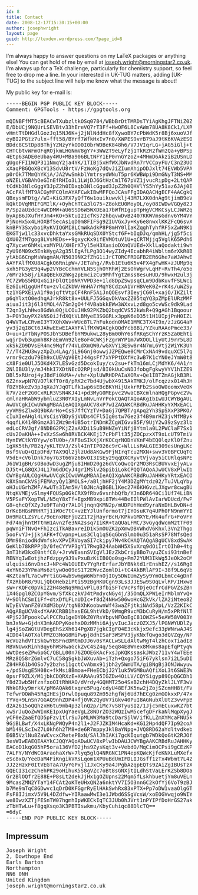 ```yaml
---
id: 8
title: Contact
date: 2008-12-17T15:30:15+00:00
author: josephwright
layout: page
guid: http://texdev.wordpress.com/?page_id=8
---
```

I'm always happy to answer questions on my LaTeX packages or anything else! You can get hold of me by email at <a href="mailto:joseph.wright@morningstar2.co.uk">joseph.wright@morningstar2.co.uk</a>. I'm always up for a TeX challenge, particularly for chemistry support, so feel free to drop me a line. In your interested in UK-TUG matters, adding [UK-TUG] to the subject line will help me know what the message is about!

My public key for e-mail is:
<pre>
-----BEGIN PGP PUBLIC KEY BLOCK-----
Comment: GPGTools - https://gpgtools.org

mQINBFfMT5cBEACwTXubzltkOSq0784/WBbBrDtTMRDsTYiAgKhgJFTNiZ0ZLfXk
E/DbUCj9NQUrLSEVBtv33hEreVQ7rT3Ff+HwOF6L8CvAWm78UA8K8Ck1/LXRrMus
vHmtTtDHGdlGozJq15NJ6K+j2jNlNddHc8fXywoBY7cPbWdK5r8Bj6xuoVJf00XD
eyBI2PGtz7ulx+fft58/BYrf7WfkHxIv7n0/XWPES9vrB79aJ9tK6KVAzES0v5j3
BDdc8CStDp8BThjYZNzyYkOD0I0brWDBeK848h6/V7JVIqrLG+jAG5iGlj+tGfV9
CHTCbtvWFmOFqROjkmLHGNmV8gY7+3WWZT9eLyfzj1TkRZR2fWm2Qa+yBPSpN93+
4Etp63ADE0eUbay4WU+MBa906BLtNFY1EP0rnGYzoZ+4MHmD6AkziB2USnLDJx1x
gUgoFFI1WQP311NmqY2ja4YK/1TIBj5xHfWXJbNvdRn7rVCCpyFU/C3n23UODQ4p
xXaqPBGQoXBcV13SdvU8rtV/FzWoKg7dQvJiZIumXhipODJxlt74EVWb5VPA/ZXu
p0rOk7TMmQhYKjA/JA2VwSmkblYmtrsydWNuT5pr6KWBWpi9DmGNyT3NS+MMUrKF
oNZELVGBAhOeGInEfRHIo3L1LWjDJ6GtHzCm1T67pVZ1jvucRipDg+2LtQARAQAB
tCdKb3NlcGggV3JpZ2h0IDxqb3NlcGgud3JpZ2h0QHVlYS5hYy51az6JAj0EEwEK
ACcFAlfMT9ACGyMFCQlmAYAFCwkIBwMFFQoJCAsFFgIDAQACHgECF4AACgkQXUbi
QBxysmFDtg//WI+KiGJFX7yQfT6w1ouikuwvklj43M7LXK0dnAg9tjimB9eVab4G
kQktDVqMRIFGMIlK/+OyhChTCa3lG75+Z8okEU0MoyOL/oy08IWDwVGQy82J9tsK
P/Sp2aUzdcE4WCDMW+aU6SSD6W5WXDEa17bWfRIgupTpHgVCMKCsyLCJWR2qldvp
byApB6JXufHYJm4+KO+5ktuI2IcfKS7zhbqvwDvB2407KKWVmsGdnv6YM4VYJ4bh
PjNoHx5x4LHOXBfSecAsiqD0m8FIFSg9ZIUVGxJy+Ky6e8nwxlKKZFcQ6svXOohV
knBPY3SxyboiRyKVIQGMI8LCmWkAdkP8P8mHY0lIaKZqghTyhfRF5xZwN9K1y1Fd
EKGTjw1lc33xvcDhktaYxsGMkRUqSDX0YStcf6F+bIqDJq/qmhHL/jg5f5cinli2
QXU0ZfM7gog8LVsMEDs++9gxycKx9ifEVMOtuV1U+qCRTMjjq5VglK65Pdh6Z1Z8
q7Xycwr6hMxLvxMYPU/XHErX7yl5eH3XasioDXnQVUEd+XklLaQodakti9wh8lqe
ZyU96M09x5EnkHygA2g35lEgAfLPg3O14wyZIdy4EcabhR4iWbltm6rXkR8BdWi4
ytAbG6CnpMsWagmAN/N5039NX2fZhG1iJrCTORCFRDGFB2ER6Ghe7aWJAhwEEwEI
AAYFAlfMXU8ACgkQ6RnipW+/JETahg//Rvb1Etu6K5v4FX4gFwHK+zJUMp9qd4/8
sxh5PG3yE9q4wp2VYBcCchmYVLN5SjhOYRhWj2EsOhWgrvLqHF+RvTh4/o5oz3UH
/6Mrzk58j/iXaQBEk02hKg2pEmcizCu9MhfYgt2mss8esuHUD/9hwxH2ul3jPVbT
YC7ZWbS5RDQxGi1FDlQt10NRYVPD3e+1ld8DpZSwpsqCLm9DdbKuvfFSLWciId4a
Ez6IuH1ggUHftu+zvlcZkbW/HnHA7rMqY8CdzxA1VrH8VeK0Z+rK4s/uWZSyji9E
tz1YGPXEiyA1f9ajqftVtpCF4RnF5AiJnQOEsvf3IeyjCG0l+xajO/IKZilt68gj
p6qYlxtO0edhqAJrkR8kt8x+UULFJ5GGqvDkVaxZZ05tqYQ3pZMpElURzMMF6wqu
aiuaJit3j6l3tMOL4A7Sm2gO4f4VBabkkEWw3WXxvLzd8go5cvWSc9dk9LadW9gF
T2qn3yLhHwo8GdWu0QjLCOuJHk92PKZbQ2bqdCVS52kWsR+Q9gAGh1BqoourpMNQ
3+P0Y3uyPX2kNS0iJfdXQtVLBMyeE3SGGRLx3ppK6eD35t1H1UIpjPnH0IZLylP6
Q4WVTwLCRvmI3YTXQhXWv+WUc8TL7hFukodn0MAE1MMC3TX4I9x/zJzGG4aRZf+n
yv3j2qI8Ct6JAhwEEwEIAAYFAlfMXWQACgkQQdYcbBBi/YZkuRAAoPmce33/KUkQ
O+uu+1rTbNyPOSJbYSDBefbYM9ukwL28yBm00hY6sfRKqSChYrzK5Za0Ehtin0/I
wqjrDvb3upmh8KFaEmVn92le8oF4CWKjFZgrWYP1m7WXOOLliyUtJ9rr5L8D64Ss
xkSkZO9DVsER4mc9Mqfr74VLdXmQW0/wGXVY13ESw8r4N7mL6Vtj2WiYK3Uhk/hE
7//T4ZHU3wyzXpZu4LAg/jL96Gnj0owwjJZPEQwe0CMrCxNA49vdquXC5l7q6Jv7
vrnr9czdu79Eh9xCUEVgV0EtJ44gsFf7xYPPtDXfHc3wB7K1cYN0eJYmW0t8uFCO
cX8Fie0UlJ5OKd4X7LESvGzd5DcokIuy/cv2su+fkTm16mLCjMdYK6/4A1/nKqyf
2NlIBU3ly/mJ4hkI7XDtNEcO2RPjsd/8I0kUuCsNDJfobgFgkwyVYV1hIZE9PsTe
DBl5xRUroj4yJBdFi0kMA+/vhr+XplUWRHDPAIaXORv+Qe1IBTZmAGjkB3RLC4Da
6Z2nxwpN7QVO7lKfT0r8/pRK2c7bd4UjwbX4915AkTMKJ/olFcqzzx014hJHc7mO
fDZYBkeZv3pJqXaJYJqOTLfk1wp6sEBcBKYHijUxkrRFb2SsoOW0oomxVeOKNku7
k7V/zeF2G0CxRLR3VSN4KJ41+pd3MyG0MEpvc2VwaCBXcmlnaHQgPGpvc2VwaC53
cmlnaHRAbW9ybmluZ3N0YXIyLmNvLnVrPokCQAQTAQoAKgIbIwUJCWYBgAULCQgH
AwUVCgkICwUWAgMBAAIeAQIXgAUCV8xP7wIZAQAKCRBdRuJAHHKyYXMxEACLc4U4
yyVM9sZlw8Q9bKArHo+CsS7ffCYzTV+DaGj7QPBT/gApq2Yh3SpSXxP3PKO/b4fF
cIuXIeAHgl4LVsCisYBDySjVUDs4CFl5Ig0stw7Gez3f4B9mrHZ3jvMfMBykKcfj
4qqfLK414RGmzA3lZWz9m4UB5otrINDmKZCgWIGvvB5F/9UjY2w39zSyz3lb4t3+
edLoCRVJgf/8NDBG2PKjZ2aAXDi1SuB9HNZeYiNfj8Ytmla0L2PWClaF7Sx1UEhK
cUs2OaKHA++IvXzSSw6h8RVBCK4KEj17cPbFlt35jZOCpzxXT9xLcUT9TmiVrcR0
HynEWCtkYDYyw/oTU0b+/XF8uSIkXjXrKOCqrNODnVKnF4bEQ0lqzKl0fZnubDvS
1gXK5th/PB2q/yKLTEVJ/Zsl4InTIP026c9rC+WlLLsRALGIE309esUngLKcaP4m
Bsf9VuQ+QIpDFd/TAX9Ql2jlzUd8AKGw9FjNIrqTcu2MXN+swv3V0BFCUqTGjsgk
V5dE+cV6lDnk7oy7G3t66Vz6BvOI3ISEy29qqDXCRyvtVjvay5iCURlqsNPEpRdL
J61W1gBH/sOBo3wD3ugZMju8IHmD20gz6dVCoQwcQr2MO3RsCBUVvxEjyALv0ObD
DJ5t+LG8QXJ4L17m6dDCyJ4grIMSlv2GpibiLokCPQQTAQoAJwUCV8xPlwIbIwUJ
CWYBgAULCQgHAwUVCgkICwUWAgMBAAIeAQIXgAAKCRBdRuJAHHKyYRtxEACO378E
K8XSmnCkVSjFEMAzyQy13MOLS+/aBljhHF2jY4M3DZgMYtdz02/TuJVLqYbyBec0
oHJuUGrhZMF/AwUTs3IAm5H/l0JNcAqBGBL1Kec27H6KHGvzLJXgwr8cwgBUuf7H
NtqKVMEjvSlmy4FQUSp0GkCRX9fRbv6vsnhbQfb/YJn6DR640Ci1Uf74LiBN1W1H
V5PSaFYXopTWL/N5qY8xTf+EgxMB9xpi8TWs44BeEIlPWlAvIarWDUcd/FwP8lxc
G8+qhcQfXZyJu9FTahQr7ALOljnqnQKMN2p/mUDPUhHed9yraNxDHLBvDN+drxvp
DrKeBHGsRRHRTj1iWOc7tC+vzEYJlUnformot7jIYOsuK7q4UPh0FN9nmYYIXhID
Dn9MaCLZsYLc/9oEnxNEFjUZZ1T2jRayrBcH/KPkvGMXYE/Mk4ufrG+FoVFY6Gvr
Fd74mjhntMTtmH1Avn2fe3NA2ssq7IiKR+taQUaLFMC/3vGyqdWcmM2tTF09YOzm
pqWniFTNvQ+FhIzciTkABaxreID1k5mOUZK2pXmwDBVWhdV6Khxl3Vn2Thgo2vdV
5ooFvYJ+jjkjAFK+fCvpnp+Lus3Clq1qS6qGbnSlmb0u351aRsSP78NfsQednX9r
DMm98niodNdWnfskvXPvIRVoyaSI7ckipy7Mv4kCHAQTAQgABgUCV8xdSwAKCRDp
GeKlb78kRPPjD/0feCYYVP3gY17RwgB24AabWH5XSvXrq9dOiIrtOIh0+4tgecnN
3nT3hW3kxE0ntfC8/+JrvWEasnSVIgVlJEzZkbCriyBBo7uyuZCsi93tnBefEubW
RENYqIwEotjhzFdzppy9J9vPxuBzKiIB0Qo0sg+Pm72YUM3IkWg5JeOk2oCMkul1
ulquisi6nvDncJ+NPc4W1OUEEv7YgRrErfarJbYBNktd1rEnshEZ//s16Rg8YLjT
4xYN623YPmaMs6ztywOo09eS1T2EWvcZomlDi+tC4AkBRlAF9I+38f9L6qVb6Pc3
4KZtamfL7aCwPrtiGG4wbSwmgW6WbFnOjIOy5DWIUmZySy9YmOLbmCc4gDnfZ+SR
fXzRbbR8/9ULjQbOHebziPtiS9zBgRKUCgn93Ls3JJESw9SOqLvlRP/IHxw8NfOU
sW+rKQFc0pVkIZ2H48eNq9MmivPlL03fbiSFTcVcPsfDjeOcfrCdPGVZsZBnSogS
1X4Gpgl0ZCOpYGvm/SfXkczkVJ4tPmdycNGy4j/35OmQLXPWieIrMblmYvQ+pjB6
V+SOlhCSmIiFf+dtxDfLFLnUDIc+f8dZ4NHw506woHcGZkVk/lZA2iNteo8Zaj0u
WIyEVVanFZ0VXdM3bpV/tgN8XhKoobwnWf43waZFjtkiNAd58pL/VzZ2KIkCHAQT
AQgABgUCV8xdYAAKCRBB1hxsEGL9htVkD/9WmgR9vcM3bCuRyH/m5xPRfNlT7Zw1
4PjS23FpookCwlPCCRu1geDY0kZ0YRsVbpvNFOoEgC81OWZS+5eAW58V003YM65+
bnJxNw+GjdnX3mkADPyKoehxO0zMMhi6AjyvIucJaczOZXJ5/lPGNWYUDlZyCkb5
lg4jSoZWGtUVDegEhSzXh614PgXB7jgkCIgFO4E3cKkjx9efc33pWNrwAJ4SVV8X
4ID04lA0TXalPMZO3NoG8MiPwpj8dhISaF3WSFV3jyKNxfQwgo3dQVZqy/NPdf5h
WcVUzhdVTISkGwYBSFncDMtmDJJ6v0sYACLwSLLdAltwMgT4lzhCoxTiadI85RKp
RBVNUwxRinhBqy6hWSRwaGckZvC4SZ4q/5eq84E8Wnex8Mkms8apEfqPtyqWxIjt
wWtDeseZPw6pGC/QBLL00n76ZOOE6KAcFxsJpKQKssaskJWbz711vY4wTEEeBgxm
MRz8Q58rZGmlvC7uC58gSgkbJWXuvAb+iTzh+Qxgo75iF67yklsn7i2L5uDIE0Df
Z84HR61b4OSo7y2bzhs11gctCvAbmx91jbh2y5WmUTA/giBNgBj3ONJWwyuw56TO
+/pdSUsgE5H08c+fkMsi8Bmoa+FHeECbjJ2Y1uk5WGM8uAQfiXoL3t6SWE3WW7qu
0psrF9ZLX/M1jbkCDQRXzE+XARAAu95IGZDw4OiLV/CQYSigyp89OpQGCDh1KiqI
Y8dZ3wb5HfznfxoOItRhHAO/dVrdy4GQHMT25o4SxB2chH4DQyZklJLYF3wVRXND
NhkGRky9mrkX/pM6AQAk6txqre5Pug/cdyU48EfJK5nw2jZojSZcmHH8t/FVU6LE
TefwrOOWh45RqIHEsjDrwl0puqu89Zm95zhgfWj6Ud7hECg0zmGOkxxP/47xtAbB
TYVq+9LnSn7GGAQ9nhZDP4+fj0VK2QyUV7iGkv40PuI8AGNubXlUtZ3vvFpBslgH
d2A2615oQQhzxH6tu9mb4p3zlnQ2p/iMc7vS8TyuSIz/1Jjc5mECuxwKZ7bt8nb9
xwSrJuQoZwWInKE1pxUgYaeVgLZ8NDrZO32WQzIwM5cefgDFrkaNlMqpXygJcZwJ
yCF0eZaaEfQD5pFzv1tlrSu7pMLWW3Ma9tcDarSjlW/ifKLLZmXYMcaFNU5kIAJQ
9GjBLBwf/X4xLKNgPWQyP4n2l1+J2FJZKIM4HcaKd+KG12Hp4dQF7Ip92coAYpkq
bM149LScIwZ7L0kh6h2TM8+de6R7mppyJklBaYNpg+JVQ8RD62aYdltvdkebQsK8
E6B5VzlNu8ZaWCvcxCRetePBxN/SAlJhIAKi7gcKIqutgb7WDkQoGtK2RJOfeW+6
3esWIwEAEQEAAYkCJQQYAQoADwUCV8xPlwIbDAUJCWYBgAAKCRBdRuJAHHKyYRW0
EACoD1kqG05hP5ora136VfD2jhs9ZysKqt3v+VebdO/MqCimOCPsi9gCEzKPjQ4r
7ALFY/NYdWC0AraohaXrW+7lyq5glQ4NRGNC1PN4epKQWcKjfeKNXLuMXefxMmE7
eSc8xQ/YeeDaM4FiKngikVRsLqom1XPUuBdUmIFDLIJGsff1zTx4Wbmt7L4ZBdEG
JJ2zHzxF0ItVEGTaA7UyYGPxjlIJxCKy9a4JPgbAzqpEQTs9ZAiZgIBUsTzXueW3
GQECI31czChehPK29oHihuK5S8gVZc7oBt8sGNXjtILdhStVaLErKZSb8DOaHep3
Gr2BlOQfr2E88E+P8sLt2dekJjHx1gOZUpns22Mqm5fLskhbuetjYm8uVELnos5z
9McasZMN2YTaY14FCAt2oKTeUHxQN2a6nktYV7I5O3nnGC2kOfYj6VoT9zBJWpLt
b7Me9mTqC8GDwvc1qDrD0KFGgrRyElHAkSwhRx83xPTX+Pp7oDW1vaaOlgGTh1N1
FsF8IJimxV5V9L4DZdfw+YIRaawMwI3e1JWbd6SSgVcsW/xoEOGVwqjo9WIYDc+B
we8IwzXZTjFESnTW07hgmhIpWKECkIqTC3JUb0hJVrt1nPYIPfDoHrGS27akHaCH
zTbHTwLu+f8gqXsqo3K3PBTIswkmu/KbyCuhiqc88DlcTQ==
=6dyC
-----END PGP PUBLIC KEY BLOCK-----
</pre>
<h2>Impressum</h2>
<pre>Joseph Wright
2, Dowthope End
Earls Barton
Northampton
NN6 0NH
United Kingdom
joseph.wright@morningstar2.co.uk
</pre>